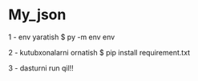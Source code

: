 # My_json
1 - env yaratish $ py -m env env




2 - kutubxonalarni ornatish $ pip install requirement.txt





3 - dasturni run qil!!
